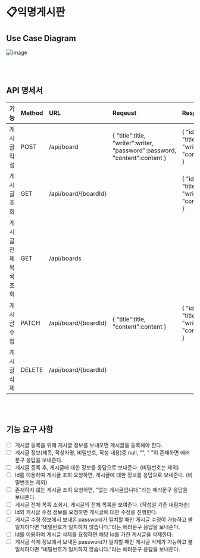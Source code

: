 # 📋익명게시판

## Use Case Diagram
![image](https://github.com/mistarson/anon-board/assets/40788498/f47b5737-c642-41df-b42b-b5ba7284fb57)

<br>
<br>

## API 명세서
|기능|Method|URL|Reqeust|Response|
|:---|:---|:---|:---|:---|
|게시글 작성|POST|/api/board|{ "title":title, "writer":writer, "password":password, "content":content }|{ "id":id, "title":title, "writer":writer, "content":content }|
|게시글 조회|GET|/api/board/{boardId}||{ "id":id, "title":title, "writer":writer, "content":content }|
|게시글 전체 목록 조회|GET|/api/boards|||
|게시글 수정|PATCH|/api/board/{boardId}|{ "title":title, "content":content }|{ "id":id, "title":title, "writer":writer, "content":content }|
|게시글 삭제|DELETE|/api/board/{boardId}|||

<br>
<br>

## 기능 요구 사항
- [ ] 게시글 등록을 위해 게시글 정보를 보내오면 게시글을 등록해야 한다.
- [ ] 게시글 정보(제목, 작성자명, 비밀번호, 작성 내용)중 null, "", " "이 존재하면 에러문구 응답을 보내준다.
- [ ] 게시글 등록 후, 게시글에 대한 정보를 응답으로 보내준다. (비밀번호는 제외)
- [ ] Id를 이용하여 게시글 조회 요청하면, 게시글에 대한 정보를 응답으로 보내준다. (비밀번호는 제외)
- [ ] 존재하지 않는 게시글 조회 요청하면, "없는 게시글입니다."라는 에러문구 응답을 보내준다.
- [ ] 게시글 전체 목록 조회시, 게시글의 전체 목록을 보여준다. (작성일 기준 내림차순)
- [ ] Id와 게시글 수정 정보를 요청하면 게시글에 대한 수정을 진행한다.
- [ ] 게시글 수정 정보에서 보내온 password가 일치할 때만 게시글 수정이 가능하고 불일치하다면 "비밀번호가 일치하지 않습니다."라는 에러문구 응답을 보내준다.
- [ ] Id를 이용하여 게시글 삭제를 요청하면 해당 Id를 가진 게시글을 삭제한다.
- [ ] 게시글 삭제 정보에서 보내온 password가 일치할 때만 게시글 삭제가 가능하고 불일치하다면 "비밀번호가 일치하지 않습니다."라는 에러문구 응답을 보내준다.
